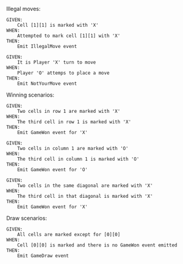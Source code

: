 Illegal moves:

	GIVEN:
		Cell [1][1] is marked with 'X'
	WHEN:
		Attempted to mark cell [1][1] with 'X'
	THEN:
		Emit IllegalMove event

	GIVEN:
		It is Player 'X' turn to move
	WHEN:
		Player 'O' attemps to place a move
	THEN:
		Emit NotYourMove event

Winning scenarios:

	GIVEN:
		Two cells in row 1 are marked with 'X'
	WHEN:
		The third cell in row 1 is marked with 'X'
	THEN:
		Emit GameWon event for 'X'

	GIVEN:
		Two cells in column 1 are marked with 'O'
	WHEN:
		The third cell in column 1 is marked with 'O'
	THEN:
		Emit GameWon event for 'O'

	GIVEN:
		Two cells in the same diagonal are marked with 'X'
	WHEN:
		The third cell in that diagonal is marked with 'X'
	THEN:	
		Emit GameWon event for 'X'

Draw scenarios:

	GIVEN:
		All cells are marked except for [0][0]
	WHEN:
		Cell [0][0] is marked and there is no GameWon event emitted
	THEN:
		Emit GameDraw event
